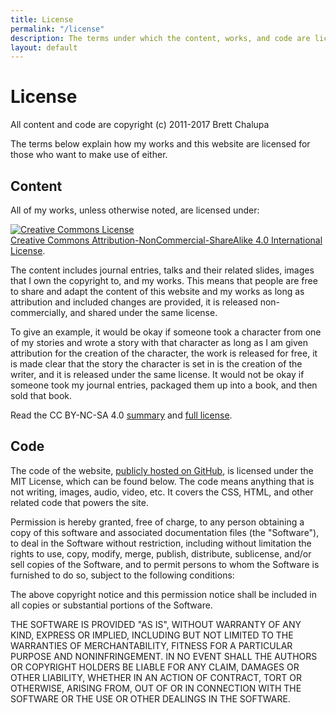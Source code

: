 ```yaml
---
title: License
permalink: "/license"
description: The terms under which the content, works, and code are licensed.
layout: default
---
```


# License

All content and code are copyright (c) 2011-2017 Brett Chalupa

The terms below explain how my works and this website are licensed for
those who want to make use of either.

## Content

All of my works, unless otherwise noted, are licensed under:

[![Creative Commons
License](https://i.creativecommons.org/l/by-nc-sa/4.0/88x31.png)](http://creativecommons.org/licenses/by-nc-sa/4.0/)  
[Creative Commons
Attribution-NonCommercial-ShareAlike 4.0 International
License](http://creativecommons.org/licenses/by-nc-sa/4.0/).

The content includes journal entries, talks and their related slides,
images that I own the copyright to, and my works. This means that people
are free to share and adapt the content of this website and my works as
long as attribution and included changes are provided, it is released
non-commercially, and shared under the same license.

To give an example, it would be okay if someone took a character from one
of my stories and wrote a story with that character as long as I am
given attribution for the creation of the character, the work is
released for free, it is made clear that the story the character is set
in is the creation of the writer, and it is released under the same
license. It would not be okay if someone took my journal entries,
packaged them up into a book, and then sold that book.

Read the CC BY-NC-SA 4.0
[summary](https://creativecommons.org/licenses/by-nc-sa/4.0/) and [full
license](https://creativecommons.org/licenses/by-nc-sa/4.0/legalcode).

## Code

The code of the website, [publicly hosted on
GitHub](https://github.com/brettchalupa/brettchalupa.github.io), is
licensed under the MIT License, which can be found below. The code means
anything that is not writing, images, audio, video, etc. It covers the CSS,
HTML, and other related code that powers the site.

Permission is hereby granted, free of charge, to any person obtaining a
copy of this software and associated documentation files (the
"Software"), to deal in the Software without restriction, including
without limitation the rights to use, copy, modify, merge, publish,
distribute, sublicense, and/or sell copies of the Software, and to
permit persons to whom the Software is furnished to do so, subject to
the following conditions:

The above copyright notice and this permission notice shall be included
in all copies or substantial portions of the Software.

THE SOFTWARE IS PROVIDED "AS IS", WITHOUT WARRANTY OF ANY KIND, EXPRESS
OR IMPLIED, INCLUDING BUT NOT LIMITED TO THE WARRANTIES OF
MERCHANTABILITY, FITNESS FOR A PARTICULAR PURPOSE AND NONINFRINGEMENT.
IN NO EVENT SHALL THE AUTHORS OR COPYRIGHT HOLDERS BE LIABLE FOR ANY
CLAIM, DAMAGES OR OTHER LIABILITY, WHETHER IN AN ACTION OF CONTRACT,
TORT OR OTHERWISE, ARISING FROM, OUT OF OR IN CONNECTION WITH THE
SOFTWARE OR THE USE OR OTHER DEALINGS IN THE SOFTWARE.

